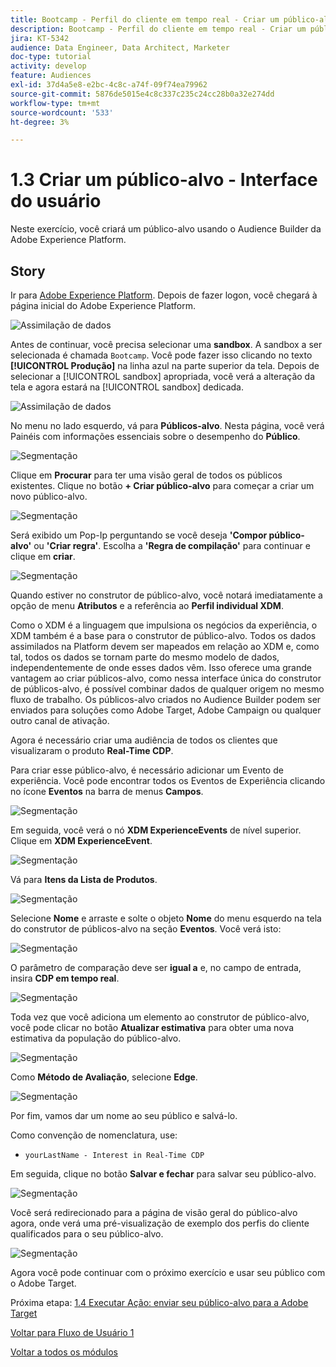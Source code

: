 ```yaml
---
title: Bootcamp - Perfil do cliente em tempo real - Criar um público-alvo - Interface do usuário
description: Bootcamp - Perfil do cliente em tempo real - Criar um público-alvo - Interface do usuário
jira: KT-5342
audience: Data Engineer, Data Architect, Marketer
doc-type: tutorial
activity: develop
feature: Audiences
exl-id: 37d4a5e8-e2bc-4c8c-a74f-09f74ea79962
source-git-commit: 5876de5015e4c8c337c235c24cc28b0a32e274dd
workflow-type: tm+mt
source-wordcount: '533'
ht-degree: 3%

---
```


# 1.3 Criar um público-alvo - Interface do usuário

Neste exercício, você criará um público-alvo usando o Audience Builder da Adobe Experience Platform.

## Story

Ir para [Adobe Experience Platform](https://experience.adobe.com/platform). Depois de fazer logon, você chegará à página inicial do Adobe Experience Platform.

![Assimilação de dados](./images/home.png)

Antes de continuar, você precisa selecionar uma **sandbox**. A sandbox a ser selecionada é chamada ``Bootcamp``. Você pode fazer isso clicando no texto **[!UICONTROL Produção]** na linha azul na parte superior da tela. Depois de selecionar a [!UICONTROL sandbox] apropriada, você verá a alteração da tela e agora estará na [!UICONTROL sandbox] dedicada.

![Assimilação de dados](./images/sb1.png)

No menu no lado esquerdo, vá para **Públicos-alvo**. Nesta página, você verá Painéis com informações essenciais sobre o desempenho do **Público**.

![Segmentação](./images/menuseg.png)

Clique em **Procurar** para ter uma visão geral de todos os públicos existentes. Clique no botão **+ Criar público-alvo** para começar a criar um novo público-alvo.


![Segmentação](./images/segmentationui.png)

Será exibido um Pop-Ip perguntando se você deseja **&#39;Compor público-alvo&#39;** ou **&#39;Criar regra&#39;**. Escolha a **&#39;Regra de compilação&#39;** para continuar e clique em **criar**.

![Segmentação][def]

Quando estiver no construtor de público-alvo, você notará imediatamente a opção de menu **Atributos** e a referência ao **Perfil individual XDM**.


Como o XDM é a linguagem que impulsiona os negócios da experiência, o XDM também é a base para o construtor de público-alvo. Todos os dados assimilados na Platform devem ser mapeados em relação ao XDM e, como tal, todos os dados se tornam parte do mesmo modelo de dados, independentemente de onde esses dados vêm. Isso oferece uma grande vantagem ao criar públicos-alvo, como nessa interface única do construtor de públicos-alvo, é possível combinar dados de qualquer origem no mesmo fluxo de trabalho. Os públicos-alvo criados no Audience Builder podem ser enviados para soluções como Adobe Target, Adobe Campaign ou qualquer outro canal de ativação.

Agora é necessário criar uma audiência de todos os clientes que visualizaram o produto **Real-Time CDP**.

Para criar esse público-alvo, é necessário adicionar um Evento de experiência. Você pode encontrar todos os Eventos de Experiência clicando no ícone **Eventos** na barra de menus **Campos**.

![Segmentação](./images/findee.png)

Em seguida, você verá o nó **XDM ExperienceEvents** de nível superior. Clique em **XDM ExperienceEvent**.

![Segmentação](./images/see.png)

Vá para **Itens da Lista de Produtos**.

![Segmentação](./images/plitems.png)

Selecione **Nome** e arraste e solte o objeto **Nome** do menu esquerdo na tela do construtor de públicos-alvo na seção **Eventos**. Você verá isto:

![Segmentação](./images/eewebpdtlname.png)

O parâmetro de comparação deve ser **igual a** e, no campo de entrada, insira **CDP em tempo real**.

![Segmentação](./images/pv.png)

Toda vez que você adiciona um elemento ao construtor de público-alvo, você pode clicar no botão **Atualizar estimativa** para obter uma nova estimativa da população do público-alvo.

![Segmentação](./images/refreshest.png)

Como **Método de Avaliação**, selecione **Edge**.

![Segmentação](./images/evedge.png)

Por fim, vamos dar um nome ao seu público e salvá-lo.

Como convenção de nomenclatura, use:

- `yourLastName - Interest in Real-Time CDP`

Em seguida, clique no botão **Salvar e fechar** para salvar seu público-alvo.

![Segmentação](./images/segmentname.png)

Você será redirecionado para a página de visão geral do público-alvo agora, onde verá uma pré-visualização de exemplo dos perfis do cliente qualificados para o seu público-alvo.

![Segmentação](./images/savedsegment.png)

Agora você pode continuar com o próximo exercício e usar seu público com o Adobe Target.

Próxima etapa: [1.4 Executar Ação: enviar seu público-alvo para a Adobe Target](./ex4.md)

[Voltar para Fluxo de Usuário 1](./uc1.md)

[Voltar a todos os módulos](../../overview.md)


[def]: ./images/segmentationpopup.png
